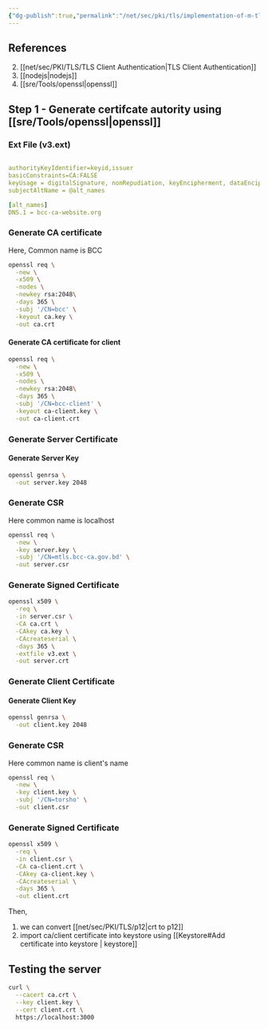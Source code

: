 ```yaml
---
{"dg-publish":true,"permalink":"/net/sec/pki/tls/implementation-of-m-tls-in-node-js/"}
---
```



## References

2. [[net/sec/PKI/TLS/TLS Client Authentication\|TLS Client Authentication]]
3. [[nodejs\|nodejs]]
4. [[sre/Tools/openssl\|openssl]]


## Step 1 - Generate certifcate autority using [[sre/Tools/openssl\|openssl]]

### Ext File (v3.ext)

```yaml

authorityKeyIdentifier=keyid,issuer
basicConstraints=CA:FALSE
keyUsage = digitalSignature, nonRepudiation, keyEncipherment, dataEncipherment
subjectAltName = @alt_names

[alt_names]
DNS.1 = bcc-ca-website.org


```


### Generate CA certificate

Here, Common name is BCC

```bash
openssl req \
  -new \
  -x509 \
  -nodes \
  -newkey rsa:2048\
  -days 365 \
  -subj '/CN=bcc' \
  -keyout ca.key \
  -out ca.crt
```

#### Generate CA certificate for client

```bash
openssl req \
  -new \
  -x509 \
  -nodes \
  -newkey rsa:2048\
  -days 365 \
  -subj '/CN=bcc-client' \
  -keyout ca-client.key \
  -out ca-client.crt
```

### Generate Server Certificate

#### Generate Server Key

```bash
openssl genrsa \
  -out server.key 2048
```

### Generate CSR

Here common name is localhost

```bash
openssl req \
  -new \
  -key server.key \
  -subj '/CN=mtls.bcc-ca.gov.bd' \
  -out server.csr
```

### Generate Signed Certificate

```bash
openssl x509 \
  -req \
  -in server.csr \
  -CA ca.crt \
  -CAkey ca.key \
  -CAcreateserial \
  -days 365 \
  -extfile v3.ext \
  -out server.crt
```

### Generate Client Certificate


#### Generate Client Key

```bash
openssl genrsa \
  -out client.key 2048
```

### Generate CSR

Here common name is client's name

```bash
openssl req \
  -new \
  -key client.key \
  -subj '/CN=torsho' \
  -out client.csr
```

### Generate Signed Certificate

```bash
openssl x509 \
  -req \
  -in client.csr \
  -CA ca-client.crt \
  -CAkey ca-client.key \
  -CAcreateserial \
  -days 365 \
  -out client.crt
```

Then, 
1. we can convert [[net/sec/PKI/TLS/p12\|crt to p12]]
2. import ca/client certificate into keystore using [[Keystore#Add certificate into keystore \| keystore]]

## Testing the server

```bash
curl \
  --cacert ca.crt \
  --key client.key \
  --cert client.crt \
  https://localhost:3000
```